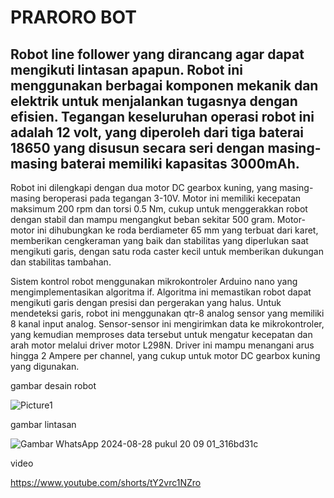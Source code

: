 PRARORO BOT
==
Robot line follower yang dirancang agar dapat mengikuti lintasan apapun. Robot ini menggunakan berbagai komponen mekanik dan elektrik untuk menjalankan tugasnya dengan efisien. Tegangan keseluruhan operasi robot ini adalah 12 volt, yang diperoleh dari tiga baterai 18650 yang disusun secara seri dengan masing-masing baterai memiliki kapasitas 3000mAh.
--
Robot ini dilengkapi dengan dua motor DC gearbox kuning, yang masing-masing beroperasi pada tegangan 3-10V. Motor ini memiliki kecepatan maksimum 200 rpm dan torsi 0.5 Nm, cukup untuk menggerakkan robot dengan stabil dan mampu mengangkut beban sekitar 500 gram. Motor-motor ini dihubungkan ke roda berdiameter 65 mm yang terbuat dari karet, memberikan cengkeraman yang baik dan stabilitas yang diperlukan saat mengikuti garis, dengan satu roda caster kecil untuk memberikan dukungan dan stabilitas tambahan.

Sistem kontrol robot menggunakan mikrokontroler Arduino nano yang mengimplementasikan algoritma if. Algoritma ini memastikan robot dapat mengikuti garis dengan presisi dan pergerakan yang halus. Untuk mendeteksi garis, robot ini menggunakan qtr-8 analog sensor yang memiliki 8 kanal input analog. Sensor-sensor ini mengirimkan data ke mikrokontroler, yang kemudian memproses data tersebut untuk mengatur kecepatan dan arah motor melalui driver motor L298N. Driver ini mampu menangani arus hingga 2 Ampere per channel, yang cukup untuk motor DC gearbox kuning yang digunakan.

gambar desain robot

![Picture1](https://github.com/user-attachments/assets/02cf36f1-d2cb-430a-ac17-17eb0015c873)

gambar lintasan

![Gambar WhatsApp 2024-08-28 pukul 20 09 01_316bd31c](https://github.com/user-attachments/assets/fe16a085-b4d6-4cfb-9972-e34e20b5341a)

video

https://www.youtube.com/shorts/tY2vrc1NZro


